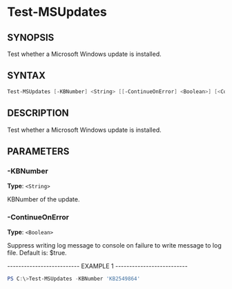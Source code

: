 Test-MSUpdates
==============

SYNOPSIS
--------

Test whether a Microsoft Windows update is installed.

SYNTAX
------

```powershell
Test-MSUpdates [-KBNumber] <String> [[-ContinueOnError] <Boolean>] [<CommonParameters>]
```

DESCRIPTION
-----------

Test whether a Microsoft Windows update is installed.

PARAMETERS
----------

### -KBNumber

**Type**: `<String>`

KBNumber of the update.

### -ContinueOnError

**Type**: `<Boolean>`

Suppress writing log message to console on failure to write message to
log file. Default is: $true.

-------------------------- EXAMPLE 1 --------------------------

```powershell
PS C:\>Test-MSUpdates -KBNumber 'KB2549864'
```

